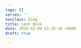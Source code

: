 ```yaml
---
tags: []
series: ''
navclass: blog
title: Lent Book
date: 2018-02-09 13:28:36 +0000
draft: true

---
```

